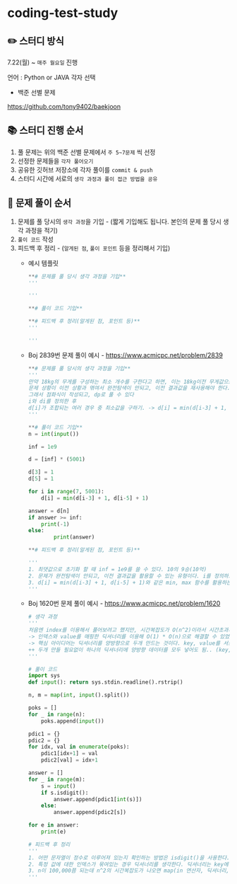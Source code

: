 # coding-test-study

## ✏️ 스터디 방식

7.22(월) ~ `매주 월요일` 진행

언어 : Python or JAVA 각자 선택

- 백준 선별 문제

https://github.com/tony9402/baekjoon

## 📚 스터디 진행 순서

1. 풀 문제는 위의 백준 선별 문제에서 `주 5~7문제` 씩 선정
2. 선정한 문제들을 `각자 풀어오기`
3. 공유한 깃허브 저장소에 각자 풀이를 `commit & push`
4. 스터디 시간에 서로의 `생각 과정과 풀이 접근 방법을 공유`

## 📝 문제 풀이 순서

1. 문제를 풀 당시의 `생각 과정`을 기입 - (짧게 기입해도 됩니다. 본인의 문제 풀 당시 생각 과정을 적기)
2. `풀이 코드` 작성
3. 피드백 후 정리 - (`알게된 점`, `풀이 포인트` 등을 정리해서 기입)
    - 예시 템플릿
        
        ```python
        **# 문제를 풀 당시 생각 과정을 기입**
        '''
        
        '''
        
        **# 풀이 코드 기입**
        
        **# 피드백 후 정리(알게된 점, 포인트 등)**
        '''
        
        '''
        ```
        
    - Boj 2839번 문제 풀이 예시 - https://www.acmicpc.net/problem/2839
        
        ```python
        **# 문제를 풀 당시의 생각 과정을 기입**
        '''
        만약 18kg의 무게를 구성하는 최소 개수를 구한다고 하면, 이는 18kg이전 무게값으로 구해질 수 있는 여지가 있다.
        문제 상황이 이전 상황과 엮여서 완전탐색이 안되고, 이전 결과값을 재사용해야 한다.
        그래서 점화식이 작성되고, dp로 풀 수 있다
        i와 di를 정의한 후
        d[i]가 조합되는 여러 경우 중 최소값을 구하기. -> d[i] = min(d[i-3] + 1, d[i-5] + 1) min을 활용한 점화식
        '''
        
        **# 풀이 코드 기입**
        n = int(input())
        
        inf = 1e9
        
        d = [inf] * (5001)
        
        d[3] = 1
        d[5] = 1
        
        for i in range(7, 5001):
            d[i] = min(d[i-3] + 1, d[i-5] + 1)
        
        answer = d[n]
        if answer >= inf:
            print(-1)
        else:
        		print(answer)
        
        **# 피드백 후 정리(알게된 점, 포인트 등)**
        
        '''
        1. 최댓값으로 초기화 할 때 inf = 1e9를 쓸 수 있다. 10의 9승(10억)
        2. 문제가 완전탐색이 안되고, 이전 결과값을 활용할 수 있는 유형이다. i를 정의하고 d를 도출하는 점화식 세우기
        3. d[i] = min(d[i-3] + 1, d[i-5] + 1)와 같은 min, max 함수를 활용하는 유형
        '''
        ```
        
    - Boj 1620번 문제 풀이 예시 - https://www.acmicpc.net/problem/1620
        
        ```python
        # 생각 과정
        '''
        처음엔 index를 이용해서 풀어보려고 했지만, 시간복잡도가 O(n^2)이라서 시간초과가 날 것 같아서 다른 방법을 생각함 (for x index() = n^2)
        -> 인덱스와 value를 매핑한 딕셔너리를 이용해 O(1) * O(n)으로 해결할 수 있었다.
        -> 핵심 아이디어는 딕셔너리를 양방향으로 두개 만드는 것이다. key, value를 서로 바꿔서 저장한다.
        ++ 두개 만들 필요없이 하나의 딕셔너리에 양방향 데이터를 모두 넣어도 됨.. (key, value), (value, key) 둘 다 넣어두면 됨
        '''
        
        # 풀이 코드
        import sys
        def input(): return sys.stdin.readline().rstrip()
        
        n, m = map(int, input().split())
        
        poks = []
        for _ in range(n):
            poks.append(input())
        
        pdic1 = {}
        pdic2 = {}
        for idx, val in enumerate(poks):
            pdic1[idx+1] = val
            pdic2[val] = idx+1
        
        answer = []
        for _ in range(m):
            s = input()
            if s.isdigit():
                answer.append(pdic1[int(s)])
            else:
                answer.append(pdic2[s])
        
        for e in answer:
            print(e)
        
        # 피드백 후 정리
        '''
        1. 어떤 문자열이 정수로 이루어져 있는지 확인하는 방법은 isdigit()을 사용한다.
        2. 특정 값에 대한 인덱스가 묶여있는 경우 딕셔너리를 생각한다. 딕셔너리는 key에 따른 value값을 찾는데에 O(1)이므로 시간복잡도에서 유리하다.
        3. n이 100,000쯤 되는데 n^2의 시간복잡도가 나오면 map(in 연산자, 딕셔너리, hash함수 등) 을 의심해볼만하다.
        '''
        ```
